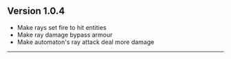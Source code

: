 ## Version 1.0.4
- Make rays set fire to hit entities
- Make ray damage bypass armour
- Make automaton's ray attack deal more damage
---